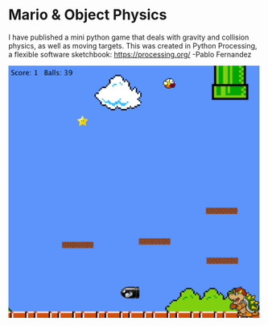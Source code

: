 Mario & Object Physics
========

I have published a mini python game that deals with gravity and collision physics, as well as moving targets.
This was created in Python Processing, a flexible software sketchbook: https://processing.org/
-Pablo Fernandez

<img src="Gameplay.png" height="500">

